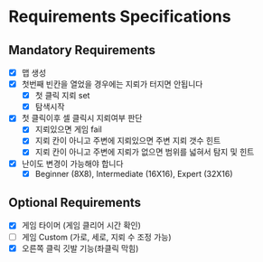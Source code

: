 # Requirements Specifications

## Mandatory Requirements
- [x] 맵 생성
- [x] 첫번째 빈칸을 열었을 경우에는 지뢰가 터지면 안됩니다 
    - [x] 첫 클릭 지뢰 set
    - [x] 탐색시작
- [x] 첫 클릭이후 셀 클릭시 지뢰여부 판단
  - [x] 지뢰있으면 게임 fail
  - [x] 지뢰 칸이 아니고 주변에 지뢰있으면 주변 지뢰 갯수 힌트
  - [x] 지뢰 칸이 아니고 주변에 지뢰가 없으면 범위를 넓혀서 탐지 및 힌트 
- [x] 난이도 변경이 가능해야 합니다
    - [x] Beginner (8X8), Intermediate (16X16), Expert (32X16)

## Optional Requirements
- [x] 게임 타이머 (게임 클리어 시간 확인)
- [ ] 게임 Custom (가로, 세로, 지뢰 수 조정 가능)
- [x] 오른쪽 클릭 깃발 기능(좌클릭 막힘)